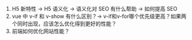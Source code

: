 1. H5 新特性 -> H5 语义化 -> 语义化对 SEO 有什么帮助 -> 如何提高 SEO
2. vue 中 v-if 和 v-show 有什么区别？-> v-if和v-for哪个优先级更高？如果两个同时出现，应该怎么优化得到更好的性能？
3. 前端如何优化网站性能？